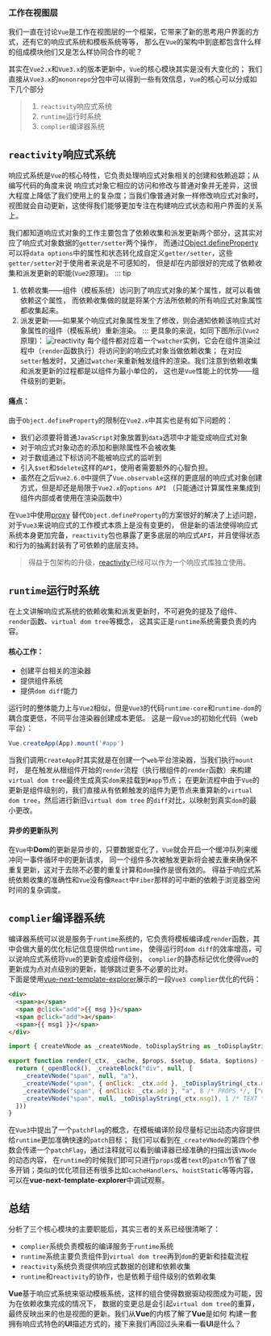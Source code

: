 ### 工作在视图层
我们一直在讨论`Vue`是工作在视图层的一个框架，它带来了新的思考用户界面的方式，还有它的响应式系统和模板系统等等，
那么在`Vue`的架构中到底都包含什么样的组成模块他们又是怎么样协同合作的呢？

其实在`Vue2.x`和`Vue3.x`的版本更新中，`Vue`的核心模块其实是没有大变化的；
我们直接从`Vue3.x`的`mononrepo`分包中可以得到一些有效信息，`Vue`的核心可以分成如下几个部分
> 1. `reactivity`响应式系统  
> 2. `runtime`运行时系统  
> 3. `complier`编译器系统  

## `reactivity`响应式系统  
响应式系统是`Vue`的核心特性，它负责处理响应式对象相关的创建和依赖追踪；从编写代码的角度来说
响应式对象它相应的访问和修改与普通对象并无差异，这很大程度上降低了我们使用上的复杂度；当我们像普通对象一样修改响应式对象时，
视图就会自动更新，这使得我们能够更加专注在构建响应式状态和用户界面的关系上。  

我们都知道响应式对象的工作主要包含了依赖收集和派发更新两个部分，这其实对应了响应式对象数据的`getter/setter`两个操作，
而通过[Object.defineProperty](https://developer.mozilla.org/zh-CN/docs/Web/JavaScript/Reference/Global_Objects/Object/defineProperty)
可以将`data options`中的属性和状态转化成自定义`getter/setter`，这些`getter/setter`对于使用者来说是不可感知的，
但是却在内部很好的完成了依赖收集和派发更新的职能(`Vue2`原理)。
::: tip 
1. 依赖收集——组件（模板系统）访问到了响应式对象的某个属性，就可以看做依赖这个属性，
而依赖收集做的就是将某个方法所依赖的所有响应式对象属性都收集起来。  
2. 派发更新——如果某个响应式对象属性发生了修改，则会通知依赖该响应式对象属性的组件（模板系统）重新渲染。
:::
更具象的来说，如同下图所示(`Vue2`原理)：
![reactivity](/vue3-analysis/idea/reactivity.png)
每个组件都对应着一个`watcher`实例，它会在组件渲染过程中（`render`函数执行）将访问到的响应式对象当做依赖收集；
在对应`setter`触发时，又通过`watcher`来重新触发组件的渲染。我们注意到依赖收集和派发更新的过程都是以组件为最小单位的，
这也是`Vue`性能上的优势——组件级别的更新。

#### 痛点：
由于`Object.defineProperty`的限制在`Vue2.x`中其实也是有如下问题的：  
* 我们必须要将普通`JavaScript`对象放置到`data`选项中才能变成响应式对象
* 对于响应式对象动态的添加和删除属性不会被收集
* 对于数组通过下标访问不能被响应式的监听到
* 引入`$set`和`$delete`这样的`API`，使用者需要额外的心智负担。
* 虽然在之后`Vue2.6.0`中提供了`Vue.observable`这样的更底层的响应式对象创建方式，但是却还是局限于`Vue2.x`的`options API`
（只能通过计算属性来集成到组件内部或者使用在渲染函数中）

在`Vue3`中使用[proxy](https://developer.mozilla.org/zh-CN/docs/Web/JavaScript/Reference/Global_Objects/Proxy)
替代`Object.defineProperty`的方案很好的解决了上述问题，对于`Vue3`来说响应式的工作模式本质上是没有变更的，
但是新的语法使得响应式系统本身更加完备，`reactivity`包也暴露了更多底层的响应式`API`，并且使得状态和行为的抽离封装有了可依赖的底层支持。  
> 得益于包架构的升级，[reactivity](https://github.com/vuejs/vue-next/tree/master/packages/reactivity)已经可以作为一个响应式库独立使用。

## `runtime`运行时系统  
在上文讲解响应式系统的依赖收集和派发更新时，不可避免的提及了组件、`render`函数、`virtual dom tree`等概念，
这其实正是`runtime`系统需要负责的内容。  
#### 核心工作：
* 创建平台相关的渲染器
* 提供组件系统
* 提供`dom diff`能力

运行时的整体能力上与`Vue2`相似，但是`Vue3`的代码`runtime-core`和`runtime-dom`的耦合度更低，不同平台渲染器创建成本更低。
这是一段`Vue3`的初始化代码（web平台）：
```JavaScript
Vue.createApp(App).mount('#app')
```
当我们调用`CreateApp`时其实就是在创建一个`web`平台渲染器，当我们执行`mount`时，
是在触发从根组件开始的`render`流程（执行根组件的`render`函数）来构建`virtual dom tree`最终生成真实`dom`来挂载到`#app`节点；
在更新流程中由于`Vue`的更新是组件级别的，我们直接从有依赖触发的组件为更节点来重算新的`virtual dom tree`，然后进行新旧`virtual dom tree`
的`diff`对比，以映射到真实`dom`的最小更改。

#### 异步的更新队列
在`Vue`中**Dom**的更新是异步的，只要数据变化了，`Vue`就会开启一个缓冲队列来缓冲同一事件循环中的更新请求，
同一个组件多次被触发更新将会被去重来确保不重复更新，这对于去除不必要的重复计算和`dom`操作是很有效的。
得益于响应式系统依赖收集的准确性和`Vue`没有像`React`中`Fiber`那样的可中断的依赖于浏览器空闲时间的复杂调度。

## `complier`编译器系统  
编译器系统可以说是服务于`runtime`系统的，它负责将模板编译成`render`函数，其中会做大量的优化标记信息提供给`runtime`，
使得运行时`dom diff`的效率增高，可以说响应式系统将`Vue`的更新变成组件级别，
`complier`的静态标记优化使得`Vue`的更新成为点对点级别的更新，能够跳过更多不必要的比对。  
下面是使用[vue-next-template-explorer](https://vue-next-template-explorer.netlify.app/)展示的一段`Vue3 complier`优化的代码：
```html
<div>
  <span>a</span>
  <span @click="add">{{ msg }}</span>
  <span @click="add">a</span>
  <span>{{ msg1 }}</span>
</div>
```
```JavaScript
import { createVNode as _createVNode, toDisplayString as _toDisplayString, openBlock as _openBlock, createBlock as _createBlock } from "vue"

export function render(_ctx, _cache, $props, $setup, $data, $options) {
  return (_openBlock(), _createBlock("div", null, [
    _createVNode("span", null, "a"),
    _createVNode("span", { onClick: _ctx.add }, _toDisplayString(_ctx.msg), 9 /* TEXT, PROPS */, ["onClick"]),
    _createVNode("span", { onClick: _ctx.add }, "a", 8 /* PROPS */, ["onClick"]),
    _createVNode("span", null, _toDisplayString(_ctx.msg1), 1 /* TEXT */)
  ]))
}
```
在`Vue3`中提出了一个`patchFlag`的概念，在模板编译阶段尽量标记出动态内容提供给`runtime`更加准确快速的`patch`目标；
我们可以看到在`_createVNode`的第四个参数会传递一个`patchFlag`，通过注释就可以看到编译器已经准确的扫描出该`VNode`的动态内容，
在`runtime`的时候我们即可只进行`props`或者`text`的`patch`节省了很多开销；类似的优化项目还有很多比如`cacheHandlers`、`hoistStatic`等等内容，
可以在**vue-next-template-explorer**中调试观察。

## 总结
分析了三个核心模块的主要职能后，其实三者的关系已经很清晰了：  
* `complier`系统负责模板的编译服务于`runtime`系统
* `runtime`系统主要负责组件到`virtual dom tree`再到`dom`的更新和挂载流程
* `reactivity`系统负责提供响应式数据的创建和依赖收集
* `runtime`和`reactivity`的协作，也是依赖于组件级别的依赖收集

**Vue**基于响应式系统来驱动模板系统，这样的组合使得数据驱动视图成为可能，因为在依赖收集完成的情况下，
数据的变更总是会引起`virtual dom tree`的重算，最终反映出来的也是视图的更新。我们从**Vue**的内核了解了**Vue**是如何
构建一套拥有响应式特色的**UI**描述方式的，接下来我们再回过头来看一看**UI**是什么？